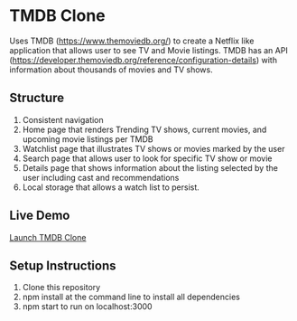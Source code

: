 # TMDB Clone

Uses TMDB (https://www.themoviedb.org/) to create a Netflix like application that allows user to see TV and Movie listings.  TMDB has an API (https://developer.themoviedb.org/reference/configuration-details) with information about thousands of movies and TV shows.

## Structure

1. Consistent navigation
2. Home page that renders Trending TV shows, current movies, and upcoming movie listings per TMDB
3. Watchlist page that illustrates TV shows or movies marked by the user
4. Search page that allows user to look for specific TV show or movie
5. Details page that shows information about the listing selected by the user including cast and recommendations
6. Local storage that allows a watch list to persist.

## Live Demo
[Launch TMDB Clone](https://main--dgmde28trinidad.netlify.app/)

## Setup Instructions

1. Clone this repository
2. npm install at the command line to install all dependencies
3. npm start to run on localhost:3000
